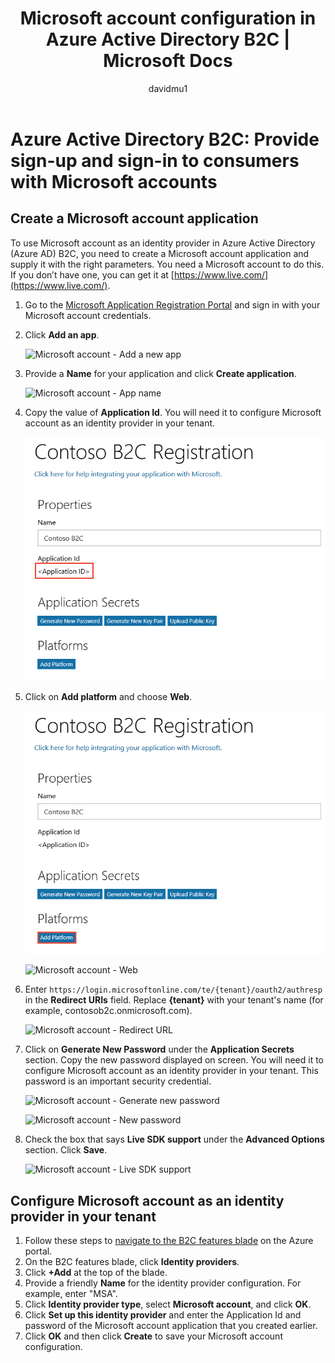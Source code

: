 ﻿---
title: Microsoft account configuration in Azure Active Directory B2C | Microsoft Docs
description: Provide sign-up and sign-in to consumers with Microsoft accounts in your applications that are secured by Azure Active Directory B2C.
services: active-directory-b2c
author: davidmu1
manager: mtillman

ms.service: active-directory
ms.workload: identity
ms.topic: article
ms.date: 12/06/2016
ms.author: davidmu
ms.component: B2C
---
# Azure Active Directory B2C: Provide sign-up and sign-in to consumers with Microsoft accounts
## Create a Microsoft account application
To use Microsoft account as an identity provider in Azure Active Directory (Azure AD) B2C, you need to create a Microsoft account application and supply it with the right parameters. You need a Microsoft account to do this. If you don’t have one, you can get it at [https://www.live.com/](https://www.live.com/).

1. Go to the [Microsoft Application Registration Portal](https://apps.dev.microsoft.com/?referrer=https://azure.microsoft.com/documentation/articles&deeplink=/appList) and sign in with your Microsoft account credentials.
2. Click **Add an app**.
   
    ![Microsoft account - Add a new app](./media/active-directory-b2c-setup-msa-app/msa-add-new-app.png)
3. Provide a **Name** for your application and click **Create application**.
   
    ![Microsoft account - App name](./media/active-directory-b2c-setup-msa-app/msa-app-name.png)
4. Copy the value of **Application Id**. You will need it to configure Microsoft account as an identity provider in your tenant.
   
    ![Microsoft account - Application Id](./media/active-directory-b2c-setup-msa-app/msa-app-id.png)
5. Click on **Add platform** and choose **Web**.
   
    ![Microsoft account - Add platform](./media/active-directory-b2c-setup-msa-app/msa-add-platform.png)
   
    ![Microsoft account - Web](./media/active-directory-b2c-setup-msa-app/msa-web.png)
6. Enter `https://login.microsoftonline.com/te/{tenant}/oauth2/authresp` in the **Redirect URIs** field. Replace **{tenant}** with your tenant's name (for example, contosob2c.onmicrosoft.com).
   
    ![Microsoft account - Redirect URL](./media/active-directory-b2c-setup-msa-app/msa-redirect-url.png)
7. Click on **Generate New Password** under the **Application Secrets** section. Copy the new password displayed on screen. You will need it to configure Microsoft account as an identity provider in your tenant. This password is an important security credential.
   
    ![Microsoft account - Generate new password](./media/active-directory-b2c-setup-msa-app/msa-generate-new-password.png)
   
    ![Microsoft account - New password](./media/active-directory-b2c-setup-msa-app/msa-new-password.png)
8. Check the box that says **Live SDK support** under the **Advanced Options** section. Click **Save**.
   
    ![Microsoft account - Live SDK support](./media/active-directory-b2c-setup-msa-app/msa-live-sdk-support.png)

## Configure Microsoft account as an identity provider in your tenant
1. Follow these steps to [navigate to the B2C features blade](active-directory-b2c-app-registration.md#navigate-to-b2c-settings) on the Azure portal.
2. On the B2C features blade, click **Identity providers**.
3. Click **+Add** at the top of the blade.
4. Provide a friendly **Name** for the identity provider configuration. For example, enter "MSA".
5. Click **Identity provider type**, select **Microsoft account**, and click **OK**.
6. Click **Set up this identity provider** and enter the Application Id and password of the Microsoft account application that you created earlier.
7. Click **OK** and then click **Create** to save your Microsoft account configuration.

